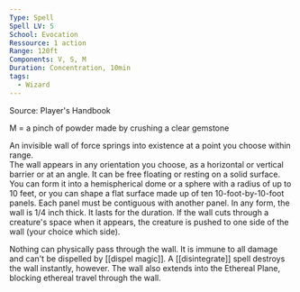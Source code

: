 ```yaml
---
Type: Spell
Spell LV: 5
School: Evocation
Ressource: 1 action
Range: 120ft
Components: V, S, M
Duration: Concentration, 10min
tags:
  - Wizard
---
```

Source: Player's Handbook

M = a pinch of powder made by crushing a clear gemstone

An invisible wall of force springs into existence at a point you choose within range.  
The wall appears in any orientation you choose, as a horizontal or vertical barrier or at an angle. It can be free floating or resting on a solid surface. You can form it into a hemispherical dome or a sphere with a radius of up to 10 feet, or you can shape a flat surface made up of ten 10-foot-by-10-foot panels. Each panel must be contiguous with another panel. In any form, the wall is 1/4 inch thick. It lasts for the duration. If the wall cuts through a creature's space when it appears, the creature is pushed to one side of the wall (your choice which side).

Nothing can physically pass through the wall. It is immune to all damage and can't be dispelled by [[dispel magic]]. A [[disintegrate]] spell destroys the wall instantly, however. The wall also extends into the Ethereal Plane, blocking ethereal travel through the wall.